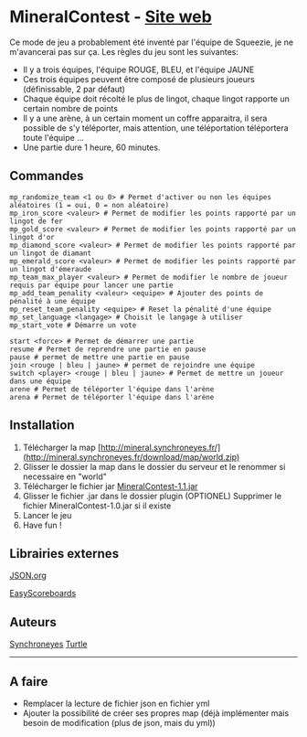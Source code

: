 # MineralContest - [Site web](http://mineral.synchroneyes.fr)


Ce mode de jeu a probablement été inventé par l'équipe de Squeezie, je ne m'avancerai pas sur ça.
Les règles du jeu sont les suivantes:

* Il y a trois équipes, l'équipe ROUGE, BLEU, et l'équipe JAUNE
* Ces trois équipes peuvent être composé de plusieurs joueurs (définissable, 2 par défaut)
* Chaque équipe doit récolté le plus de lingot, chaque lingot rapporte un certain nombre de points
* Il y a une arène, à un certain moment un coffre apparaitra, il sera possible de s'y téléporter, mais attention, une téléportation téléportera toute l'équipe ...
* Une partie dure 1 heure, 60 minutes.

## Commandes

```
mp_randomize_team <1 ou 0> # Permet d'activer ou non les équipes aléatoires (1 = oui, 0 = non aléatoire)
mp_iron_score <valeur> # Permet de modifier les points rapporté par un lingot de fer
mp_gold_score <valeur> # Permet de modifier les points rapporté par un lingot d'or
mp_diamond_score <valeur> # Permet de modifier les points rapporté par un lingot de diamant
mp_emerald_score <valeur> # Permet de modifier les points rapporté par un lingot d'émeraude
mp_team_max_player <valeur> # Permet de modifier le nombre de joueur requis par équipe pour lancer une partie
mp_add_team_penality <valeur> <equipe> # Ajouter des points de pénalité à une équipe
mp_reset_team_penality <equipe> # Reset la pénalité d'une équipe
mp_set_language <langage> # Choisit le langage à utiliser
mp_start_vote # Démarre un vote

start <force> # Permet de démarrer une partie
resume # Permet de reprendre une partie en pause
pause # permet de mettre une partie en pause
join <rouge | bleu | jaune> # permet de rejoindre une équipe
switch <player> <rouge | bleu | jaune> # Permet de mettre un joueur dans une équipe
arene # Permet de téléporter l'équipe dans l'arène
arena # Permet de téléporter l'équipe dans l'arène
```

## Installation

1. Télécharger la map [http://mineral.synchroneyes.fr/](http://mineral.synchroneyes.fr/download/map/world.zip)
2. Glisser le dossier la map dans le dossier du serveur et le renommer si necessaire en "world"
3. Télécharger le fichier jar [MineralContest-1.1.jar](https://github.com/jaunefra/MineralContest/releases/download/1.1/MineralContest-1.1.jar)
4. Glisser  le fichier .jar dans le dossier plugin
(OPTIONEL) Supprimer le fichier MineralContest-1.0.jar si il existe
5. Lancer le jeu
6. Have fun !

## Librairies externes
[JSON.org](https://stleary.github.io/JSON-java/)

[EasyScoreboards](https://github.com/WinterAlexander/EasyScoreboards)

## Auteurs
[Synchroneyes](https://github.com/jaunefra)
[Turtle](https://github.com/IliasElabbassi)


___

## A faire
- Remplacer la lecture de fichier json en fichier yml
- Ajouter la possibilité de créer ses propres map (déjà implémenter mais besoin de modification (plus de json, mais du yml))

